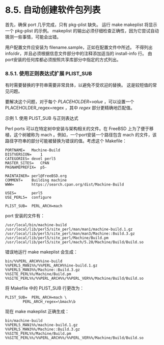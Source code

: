# 8.5. 自动创建软件包列表

首先，确保 port 几乎完成，只有 pkg-plist 缺失。 运行 make makeplist 将显示一个 pkg-plist 的示例。 makeplist 的输出必须仔细检查正确性，因为它尝试自动猜测一些事情，可能会出错。

用户配置文件应安装为 filename.sample，正如在配置文件中所述。 不得列出 info/dir，并且必须根据信息文件部分中的注释添加适当的 install-info 行。 由port安装的任何库都必须按照共享库部分中指定的方式列出。

### 8.5.1. 使用正则表达式扩展 PLIST_SUB

有时需要替换的字符串需要非常具体，以避免不受欢迎的替换。 这是较短值的常见问题。

要解决这个问题，对于每个 <em>PLACEHOLDER</em>=<em>value</em> ，可以设置一个 PLACEHOLDER_regex=regex ，其中 <em>regex</em> 部分更精确地匹配值。

示例 1. 使用 PLIST_SUB 与正则表达式

Perl ports 可以在特定树中安装与架构相关的文件。在 FreeBSD 上为了便于移植，这个树被称为 mach 。例如，一个port安装一个路径包含 mach 的文件，该路径字符串的部分可能被替换为错误的值。考虑这个 Makefile：

```
PORTNAME=	Machine-Build
DISTVERSION=	1
CATEGORIES=	devel perl5
MASTER_SITES=	CPAN
PKGNAMEPREFIX=	p5-

MAINTAINER=	perl@FreeBSD.org
COMMENT=	Building machine
WWW=		https://search.cpan.org/dist/Machine-Build

USES=		perl5
USE_PERL5=	configure

PLIST_SUB=	PERL_ARCH=mach
```

port 安装的文件有：

```
/usr/local/bin/machine-build
/usr/local/lib/perl5/site_perl/man/man1/machine-build.1.gz
/usr/local/lib/perl5/site_perl/man/man3/Machine::Build.3.gz
/usr/local/lib/perl5/site_perl/Machine/Build.pm
/usr/local/lib/perl5/site_perl/mach/5.20/Machine/Build/Build.so
```

错误地运行 make makeplist 会生成：

```
bin/%%PERL_ARCH%%ine-build
%%PERL5_MAN1%%/%%PERL_ARCH%%ine-build.1.gz
%%PERL5_MAN3%%/Machine::Build.3.gz
%%SITE_PERL%%/Machine/Build.pm
%%SITE_PERL%%/%%PERL_ARCH%%/%%PERL_VER%%/Machine/Build/Build.so
```

将 Makefile 中的 PLIST_SUB 行更改为：

```
PLIST_SUB=	PERL_ARCH=mach \
		PERL_ARCH_regex=\bmach\b
```

现在 make makeplist 正确生成：

```
bin/machine-build
%%PERL5_MAN1%%/machine-build.1.gz
%%PERL5_MAN3%%/Machine::Build.3.gz
%%SITE_PERL%%/Machine/Build.pm
%%SITE_PERL%%/%%PERL_ARCH%%/%%PERL_VER%%/Machine/Build/Build.so
```

